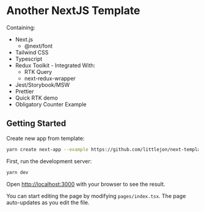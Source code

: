 # Another NextJS Template

Containing:

- Next.js
  - @next/font
- Tailwind CSS
- Typescript
- Redux Toolkit - Integrated With:
  - RTK Query
  - next-redux-wrapper
- Jest/Storybook/MSW
- Prettier
- Quick RTK demo
- Obligatory Counter Example

## Getting Started

Create new app from template:

```bash
yarn create next-app --example https://github.com/littlejon/next-template
```

First, run the development server:

```bash
yarn dev
```

Open [http://localhost:3000](http://localhost:3000) with your browser to see the result.

You can start editing the page by modifying `pages/index.tsx`. The page auto-updates as you edit the file.
